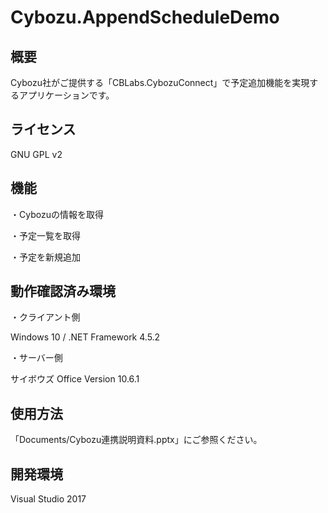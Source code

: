 # Cybozu.AppendScheduleDemo
## 概要

Cybozu社がご提供する「CBLabs.CybozuConnect」で予定追加機能を実現するアプリケーションです。

## ライセンス

GNU GPL v2

## 機能

・Cybozuの情報を取得

・予定一覧を取得

・予定を新規追加

## 動作確認済み環境

・クライアント側

Windows 10 /
.NET Framework 4.5.2

・サーバー側

サイボウズ Office Version 10.6.1

## 使用方法
「Documents/Cybozu連携説明資料.pptx」にご参照ください。

## 開発環境

Visual Studio 2017
